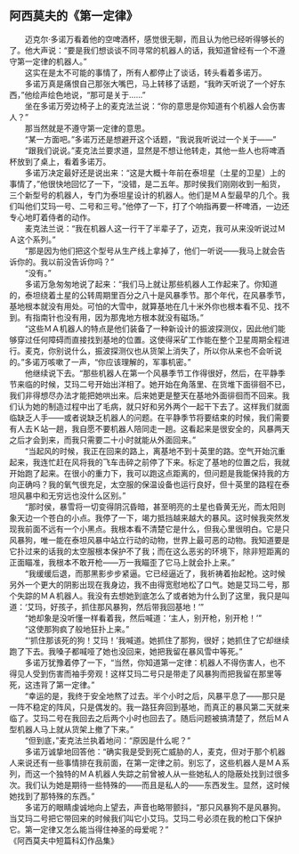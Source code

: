 ## 阿西莫夫的《第一定律》

　　迈克尔·多诺万看着他的空啤酒杯，感觉很无聊，而且认为他已经听得够长的了。他大声说：“要是我们想谈谈不同寻常的机器人的话，我知道曾经有一个不遵守第一定律的机器人。”
<br>　　这实在是太不可能的事情了，所有人都停止了谈话，转头看着多诺万。
<br>　　多诺万真是痛恨自己那张大嘴巴，马上转移了话题，“我昨天听说了一个好东西，”他绘声绘色地说，“那可是关于……”
<br>　　坐在多诺万旁边椅子上的麦克法兰说：“你的意思是你知道有个机器人会伤害人？”
<br>　　那当然就是不遵守第一定律的意思。
<br>　　“某一方面吧。”多诺万还是想避开这个话题，“我说我听说过一个关于——”
<br>　　“跟我们说说。”麦克法兰要求道，显然是不想让他转走，其他一些人也将啤酒杯放到了桌上，看着多诺万。
<br>　　多诺万决定最好还是说出来：“这是大概十年前在泰坦星（土星的卫星）上的事情了，”他很快地回忆了一下，“没错，是二五年。那时侯我们刚刚收到一船货，三个新型号的机器人，专门为泰坦星设计的机器人。他们是ＭＡ型最早的几个。我们叫他们艾玛一号、二号和三号。”他停了一下，打了个响指再要一杯啤酒，一边还专心地盯着侍者的动作。
<br>　　麦克法兰说：“我在机器人这一行干了半辈子了，迈克，我可从来没听说过ＭＡ这个系列。”
<br>　　“那是因为他们把这个型号从生产线上拿掉了，他们一听说——我马上就会告诉你的。我以前没告诉你吗？”
<br>　　“没有。”
<br>　　多诺万急匆匆地说了起来：“我们马上就让那些机器人工作起来了。你知道的，泰坦绕着土星的公转周期里百分之八十是风暴季节。那个年代，在风暴季节，基地根本就没有用处。可怕的大雪中，就算基地在几十米外你也根本看不见、找不到。有指南针也没有用，因为那鬼地方根本就没有磁场。”
<br>　　“这些ＭＡ机器人的特点是他们装备了一种新设计的振波探测仪，因此他们能够穿过任何障碍而直接找到基地的位置。这使得采矿工作能在整个卫星周期全程进行。麦克，你别说什么，振波探测仪也从货架上消失了，所以你从来也不会听说的。”多诺万咳嗽了一声，“你应该理解的，军事机密。”
<br>　　他继续说下去。“那些机器人在第一个风暴季节工作得很好，然后，在平静季节来临的时候，艾玛二号开始出洋相了。她开始在角落里、在货堆下面徘徊不已，我们非得想尽办法才能把她哄出来。后来她更是整天在基地外面徘徊而不回来。我们认为她的制造过程中出了毛病，就只好和另外两个一起干下去了。这样我们就面临缺乏人手——或者说缺乏机器人的问题。在平静季节将要结束的时候，我们需要有人去Ｋ站一趟，我自愿不要机器人陪同走一趟。这看起来是很安全的，风暴两天之后才会到来，而我只需要二十小时就能从外面回来。”
<br>　　“当起风的时候，我正在回来的路上，离基地不到十英里的路。空气开始沉重起来，我连忙赶在风将我的飞车击碎之前停了下来。标定了基地的位置之后，我就开始跑了起来。在很小的重力下，我可以跑这点距离的，但问题是我能保持我的方向正确吗？我的氧气很充足，太空服的保温设备也运行良好，但十英里的路程在泰坦风暴中和无穷远也没什么区别。”
<br>　　“那时侯，暴雪将一切变得阴沉昏暗，甚至明亮的土星也昏黄无光，而太阳则象天边一个苍白的小点。我停了一下，竭力抵挡越来越大的暴风。这时候我突然发现我前面不远有一个小黑点。我根本看不清楚它是什么，但我心里很明白。它是只风暴狗，唯一能在泰坦风暴中站立行动的动物，世界上最可恶的动物。我知道要是它扑过来的话我的太空服根本保护不了我；而在这么恶劣的环境下，除非短距离的正面瞄准，我根本不敢开枪——万一我瞄歪了它马上就会扑上来。”
<br>　　“我缓缓后退，而那黑影步步紧逼。它已经逼近了，我祈祷着抬起枪。这时候另外一个更大的阴影出现在我身边，我不由得宽慰地松了口气。她是艾玛二号，那个失踪的ＭＡ机器人。我没有去想她到底怎么了或者她为什么到了这里，我只是叫道：‘艾玛，好孩子，抓住那风暴狗，然后带我回基地！’”
<br>　　“她却象是没听懂一样看着我，然后喊道：‘主人，别开枪，别开枪！’”
<br>　　“这使那狗疯了般地狂扑上来。”
<br>　　“‘抓住那该死的狗！艾玛！’我喊道。她抓住了那狗，很好；她抓住了它却继续跑了下去。我嗓子都喊哑了她也没回来，她把我留在暴风雪中等死。”
<br>　　多诺万犹豫着停了一下，“当然，你知道第一定律：机器人不得伤害人，也不得见人受到伤害而袖手旁观！这样艾玛二号只是带走了风暴狗而把我留在那里等死，这违背了第一定律。”
<br>　　“幸运的是，我终于安全地熬了过去。半个小时之后，风暴平息了——那只是一阵不稳定的阵风，只是偶发的。我一路狂奔回到基地，而真正的暴风第二天就来临了。艾玛二号在我回去之后两个小时也回去了。随后问题被搞清楚了，然后ＭＡ型机器人马上就从货架上撤了下来。”
<br>　　“但到底，”麦克法兰执着地问：“原因是什么呢？”
<br>　　多诺万诚挚地回答他：“确实我是受到死亡威胁的人，麦克，但对于那个机器人来说还有一些事情排在我前面，在第一定律之前。别忘了，这些机器人是ＭＡ系列，而这一个独特的ＭＡ机器人失踪之前曾被人从一些她私人的隐蔽处找到过很多次。我们认为她是期待一些特殊的——而且是私人的——东西发生。显然，这时候她找到了那特殊的东西。”
<br>　　多诺万的眼睛虔诚地向上望去，声音也略带颤抖，“那只风暴狗不是风暴狗。当艾玛二号把它带回来的时候我们叫它小艾玛。艾玛二号必须在我的枪口下保护它。第一定律又怎么能当得住神圣的母爱呢？” 
<br>《阿西莫夫中短篇科幻作品集》 
<br>